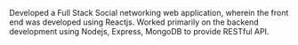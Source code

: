 Developed a Full Stack Social networking web application, wherein the front end was developed using Reactjs.
Worked primarily on the backend development using Nodejs, Express, MongoDB to provide RESTful API.
